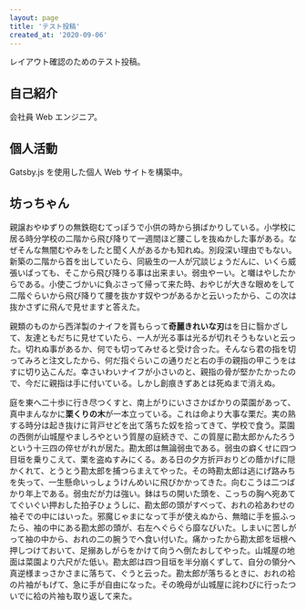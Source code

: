 ```yaml
---
layout: page
title: 'テスト投稿'
created_at: '2020-09-06'
---
```


レイアウト確認のためのテスト投稿。

## 自己紹介

会社員 Web エンジニア。

## 個人活動

Gatsby.js を使用した個人 Web サイトを構築中。

## 坊っちゃん

親譲おやゆずりの無鉄砲むてっぽうで小供の時から損ばかりしている。小学校に居る時分学校の二階から飛び降りて一週間ほど腰こしを抜ぬかした事がある。なぜそんな無闇むやみをしたと聞く人があるかも知れぬ。別段深い理由でもない。新築の二階から首を出していたら、同級生の一人が冗談じょうだんに、いくら威張いばっても、そこから飛び降りる事は出来まい。弱虫やーい。と囃はやしたからである。小使こづかいに負ぶさって帰って来た時、おやじが大きな眼めをして二階ぐらいから飛び降りて腰を抜かす奴やつがあるかと云いったから、この次は抜かさずに飛んで見せますと答えた。

親類のものから西洋製のナイフを貰もらって**奇麗きれいな刃**はを日に翳かざして、友達ともだちに見せていたら、一人が光る事は光るが切れそうもないと云った。切れぬ事があるか、何でも切ってみせると受け合った。そんなら君の指を切ってみろと注文したから、何だ指ぐらいこの通りだと右の手の親指の甲こうをはすに切り込こんだ。幸さいわいナイフが小さいのと、親指の骨が堅かたかったので、今だに親指は手に付いている。しかし創痕きずあとは死ぬまで消えぬ。

庭を東へ二十歩に行き尽つくすと、南上がりにいささかばかりの菜園があって、真中まんなかに**栗くりの木**が一本立っている。これは命より大事な栗だ。実の熟する時分は起き抜けに背戸せどを出て落ちた奴を拾ってきて、学校で食う。菜園の西側が山城屋やましろやという質屋の庭続きで、この質屋に勘太郎かんたろうという十三四の倅せがれが居た。勘太郎は無論弱虫である。弱虫の癖くせに四つ目垣を乗りこえて、栗を盗ぬすみにくる。ある日の夕方折戸おりどの蔭かげに隠かくれて、とうとう勘太郎を捕つらまえてやった。その時勘太郎は逃にげ路みちを失って、一生懸命いっしょうけんめいに飛びかかってきた。向むこうは二つばかり年上である。弱虫だが力は強い。鉢はちの開いた頭を、こっちの胸へ宛あててぐいぐい押おした拍子ひょうしに、勘太郎の頭がすべって、おれの袷あわせの袖そでの中にはいった。邪魔じゃまになって手が使えぬから、無暗に手を振ふったら、袖の中にある勘太郎の頭が、右左へぐらぐら靡なびいた。しまいに苦しがって袖の中から、おれの二の腕うでへ食い付いた。痛かったから勘太郎を垣根へ押しつけておいて、足搦あしがらをかけて向うへ倒たおしてやった。山城屋の地面は菜園より六尺がた低い。勘太郎は四つ目垣を半分崩くずして、自分の領分へ真逆様まっさかさまに落ちて、ぐうと云った。勘太郎が落ちるときに、おれの袷の片袖がもげて、急に手が自由になった。その晩母が山城屋に詫わびに行ったついでに袷の片袖も取り返して来た。
